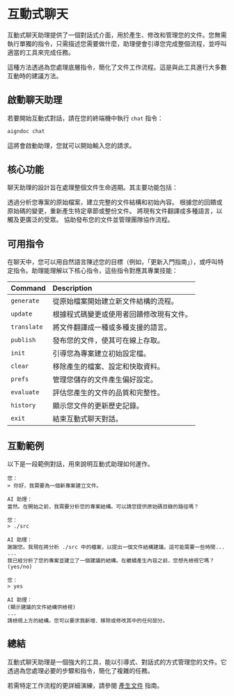 # 互動式聊天

互動式聊天助理提供了一個對話式介面，用於產生、修改和管理您的文件。您無需執行單獨的指令，只需描述您需要做什麼，助理便會引導您完成整個流程，並呼叫適當的工具來完成任務。

這種方法透過為您處理底層指令，簡化了文件工作流程。這是與此工具進行大多數互動時的建議方法。

## 啟動聊天助理

若要開始互動式對話，請在您的終端機中執行 `chat` 指令：

```bash
aigndoc chat
```

這將會啟動助理，您就可以開始輸入您的請求。

## 核心功能

聊天助理的設計旨在處理整個文件生命週期。其主要功能包括：

<x-cards data-columns="2">
  <x-card data-title="產生文件" data-icon="lucide:file-plus-2">
    透過分析您專案的原始檔案，建立完整的文件結構和初始內容。
  </x-card>
  <x-card data-title="優化與更新" data-icon="lucide:edit">
    根據您的回饋或原始碼的變更，重新產生特定章節或整份文件。
  </x-card>
  <x-card data-title="翻譯內容" data-icon="lucide:languages">
    將現有文件翻譯成多種語言，以觸及更廣泛的受眾。
  </x-card>
  <x-card data-title="發布與管理" data-icon="lucide:upload-cloud">
    協助發布您的文件並管理團隊協作流程。
  </x-card>
</x-cards>

## 可用指令

在聊天中，您可以用自然語言陳述您的目標（例如，「更新入門指南」），或呼叫特定指令。助理能理解以下核心指令，這些指令對應其專業技能：

| Command | Description |
| :--- | :--- |
| `generate` | 從原始檔案開始建立新文件結構的流程。 |
| `update` | 根據程式碼變更或使用者回饋修改現有文件。 |
| `translate` | 將文件翻譯成一種或多種支援的語言。 |
| `publish` | 發布您的文件，使其可在線上存取。 |
| `init` | 引導您為專案建立初始設定檔。 |
| `clear` | 移除產生的檔案、設定和快取資料。 |
| `prefs` | 管理您儲存的文件產生偏好設定。 |
| `evaluate` | 評估您產生的文件的品質和完整性。 |
| `history` | 顯示您文件的更新歷史記錄。 |
| `exit` | 結束互動式聊天對話。 |

## 互動範例

以下是一段範例對話，用來說明互動式助理如何運作。

```text
您：
> 你好，我需要為一個新專案建立文件。

AI 助理：
當然。在開始之前，我需要分析您的專案結構。可以請您提供原始碼目錄的路徑嗎？

您：
> ./src

AI 助理：
謝謝您。我現在將分析 ./src 中的檔案，以提出一個文件結構建議。這可能需要一些時間...
...
我已經分析了您的專案並建立了一個建議的結構。在繼續產生內容之前，您想先檢視它嗎？ (yes/no)

您：
> yes

AI 助理：
(顯示建議的文件結構供檢視)
...
請檢視上方的結構。您可以要求我新增、移除或修改其中的任何部分。
```

## 總結

互動式聊天助理是一個強大的工具，能以引導式、對話式的方式管理您的文件。它透過為您處理必要的步驟和指令，簡化了複雜的任務。

若需特定工作流程的更詳細演練，請參閱 [產生文件](./guides-generating-documentation.md) 指南。